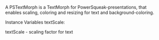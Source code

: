 A PSTextMorph is a TextMorph for PowerSqueak-presentations, that enables scaling, coloring and resizing for text and background-coloring.

Instance Variables
	textScale:		<Number>

textScale
	- scaling factor for text
